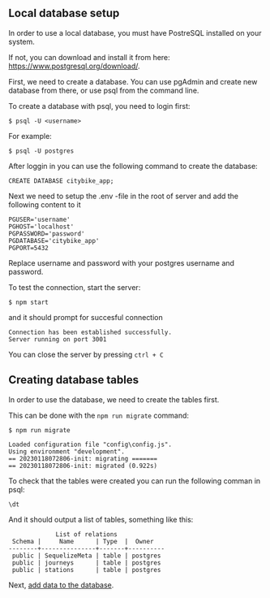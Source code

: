 ## Local database setup
In order to use a local database, you must have PostreSQL installed on your system.

If not, you can download and install it from here: https://www.postgresql.org/download/.

First, we need to create a database. You can use pgAdmin and create new database from there, or use psql from the command line.

To create a database with psql, you need to login first:
```
$ psql -U <username>
```
For example:
```
$ psql -U postgres
```
After loggin in you can use the following command to create the database:
```
CREATE DATABASE citybike_app;
```
Next we need to setup the .env -file in the root of server and add the following content to it

```
PGUSER='username'
PGHOST='localhost'
PGPASSWORD='password'
PGDATABASE='citybike_app'
PGPORT=5432
```

Replace username and password with your postgres username and password.


To test the connection, start the server:
```
$ npm start
```
and it should prompt for succesful connection
```
Connection has been established successfully.
Server running on port 3001
```
You can close the server by pressing `ctrl + C`


## Creating database tables
In order to use the database, we need to create the tables first. 

This can be done with the `npm run migrate` command:

```
$ npm run migrate

Loaded configuration file "config\config.js".
Using environment "development".
== 20230118072806-init: migrating =======
== 20230118072806-init: migrated (0.922s)

```
To check that the tables were created you can run the following comman in psql:
```
\dt
```
And it should output a list of tables, something like this:
```
             List of relations
 Schema |     Name      | Type  |  Owner
--------+---------------+-------+----------
 public | SequelizeMeta | table | postgres
 public | journeys      | table | postgres
 public | stations      | table | postgres
 ```
 Next, [add data to the database](../README.md#adding-station-and-journey-data).